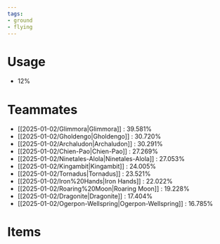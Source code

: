 ```yaml
---
tags:
- ground
- flying
---
```

# Usage
- 12%
# Teammates
- [[2025-01-02/Glimmora|Glimmora]] : 39.581%
- [[2025-01-02/Gholdengo|Gholdengo]] : 30.720%
- [[2025-01-02/Archaludon|Archaludon]] : 30.291%
- [[2025-01-02/Chien-Pao|Chien-Pao]] : 27.269%
- [[2025-01-02/Ninetales-Alola|Ninetales-Alola]] : 27.053%
- [[2025-01-02/Kingambit|Kingambit]] : 24.005%
- [[2025-01-02/Tornadus|Tornadus]] : 23.521%
- [[2025-01-02/Iron%20Hands|Iron Hands]] : 22.022%
- [[2025-01-02/Roaring%20Moon|Roaring Moon]] : 19.228%
- [[2025-01-02/Dragonite|Dragonite]] : 17.404%
- [[2025-01-02/Ogerpon-Wellspring|Ogerpon-Wellspring]] : 16.785%
# Items